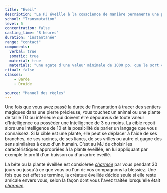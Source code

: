 ```yaml
---
title: "Éveil"
description: "Le PJ éveille à la conscience de manière permanente une plante ou un animal."
school: "Transmutation"
level: 5
concentration: false
casting_time: "8 heures"
duration: "instantanée"
range: "contact"
components:
  verbal: true
  somatic: true
  material: true
  materials: "une agate d'une valeur minimale de 1000 po, que le sort consomme"
ritual: false
classes:
    - Barde
    - Druide

source: "Manuel des règles"
---
```

Une fois que vous avez passé la durée de l'incantation à tracer des sentiers magiques dans une pierre précieuse, vous touchez un animal ou une plante de taille TG ou inférieure qui doivent être dépourvus de toute valeur d'Intelligence ou posséder une Intelligence de 3 ou moins. La cible reçoit alors une Intelligence de 10 et la possibilité de parler un langage que vous connaissez. Si la cible est une plante, elle peut se déplacer à l'aide de ses branches, de ses racines, de ses lianes, de ses vrilles ou autre et gagne des sens similaires à ceux d'un humain. C'est au MJ de choisir les caractéristiques appropriées à la plante éveillée, en lui appliquant par exemple le profil d'un buisson ou d'un arbre éveillé.

La bête ou la plante éveillée est considérée [_charmée_](/gerer-la-sante-du-personnage/#charme) par vous pendant 30 jours ou jusqu'à ce que vous ou l'un de vos compagnons la blessiez. Une fois que cet effet se termine, la créature éveillée décide seule si elle reste amicale envers vous, selon la façon dont vous l'avez traitée lorsqu'elle était [_charmée_](/gerer-la-sante-du-personnage/#charme).
